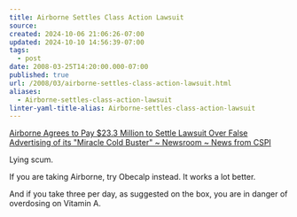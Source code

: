 ```yaml
---
title: Airborne Settles Class Action Lawsuit
source: 
created: 2024-10-06 21:06:26-07:00
updated: 2024-10-10 14:56:39-07:00
tags:
  - post
date: 2008-03-25T14:20:00.000-07:00
published: true
url: /2008/03/airborne-settles-class-action-lawsuit.html
aliases:
  - Airborne-settles-class-action-lawsuit
linter-yaml-title-alias: Airborne-settles-class-action-lawsuit
---
```



  
[Airborne Agrees to Pay $23.3 Million to Settle Lawsuit Over False Advertising of its "Miracle Cold Buster" ~ Newsroom ~ News from CSPI](https://www.cspinet.org/new/200803032.html)  
  
Lying scum.  
  
If you are taking Airborne, try Obecalp instead. It works a lot better.  
  
And if you take three per day, as suggested on the box, you are in danger of overdosing on Vitamin A.